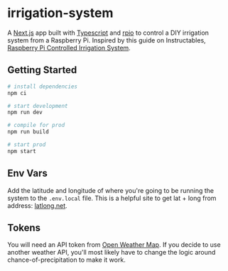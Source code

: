 # irrigation-system

A [Next.js](https://nextjs.org/) app built with [Typescript](https://www.typescriptlang.org/) and [rpio](https://www.npmjs.com/package/rpio) to control a DIY irrigation system from a Raspberry Pi. Inspired by this guide on Instructables, [Raspberry Pi Controlled Irrigation System](https://www.instructables.com/Raspberry-Pi-Controlled-Irrigation-System/). 

## Getting Started
 
```bash
# install dependencies
npm ci

# start development
npm run dev

# compile for prod
npm run build

# start prod 
npm start 
```

## Env Vars

Add the latitude and longitude of where you're going to be running the system to the `.env.local` file. This is a helpful site to get lat + long from address: [latlong.net](https://www.latlong.net/convert-address-to-lat-long.html).

## Tokens

You will need an API token from [Open Weather Map](https://openweathermap.org/api). If you decide to use another weather API, you'll most likely have to change the logic around chance-of-precipitation to make it work.
